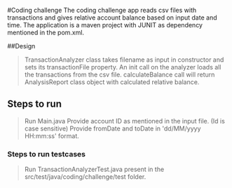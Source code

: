 #Coding challenge
The coding challenge app reads csv files with transactions and gives relative account balance based on input date and time. The application is a maven project with JUNIT as dependency mentioned in the pom.xml.

##Design
> TransactionAnalyzer class takes filename as input in constructor and sets its transactionFile property.
> An init call on the analyzer loads all the transactions from the csv file.
> calculateBalance call will return AnalysisReport class object with calculated relative balance.

## Steps to run
> Run Main.java
> Provide account ID as mentioned in the input file. (Id is case sensitive)
> Provide fromDate and toDate in 'dd/MM/yyyy HH:mm:ss' format.

### Steps to run testcases
> Run TransactionAnalyzerTest.java present in the src/test/java/coding/challenge/test folder.
